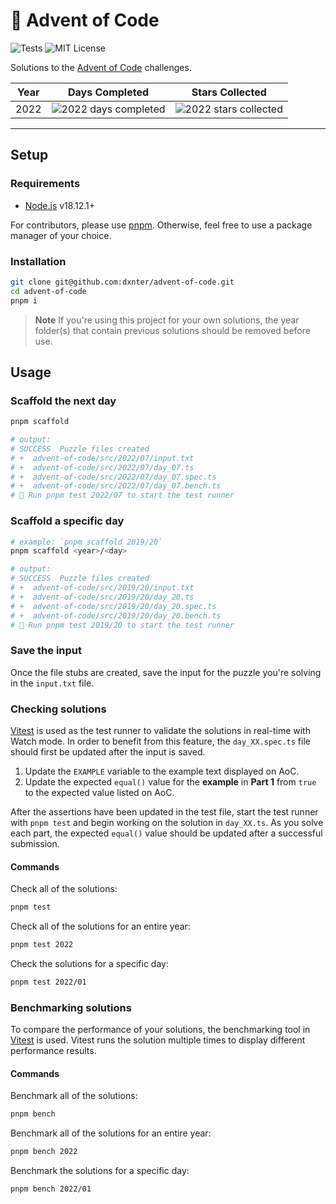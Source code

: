 # 🎄 Advent of Code

![Tests](https://github.com/dxnter/advent-of-code/actions/workflows/test.yml/badge.svg)
![MIT License](https://img.shields.io/badge/license-MIT-blue.svg?label=License&style=flat)

Solutions to the [Advent of Code](https://adventofcode.com/) challenges.

| Year | Days Completed | Stars Collected   |
|---|---|---|
| 2022 | ![2022 days completed](https://img.shields.io/badge/days%20completed-7-red&year=2022) | ![2022 stars collected](https://img.shields.io/badge/stars%20⭐-14-yellow&year=2022) |

---

## Setup

### Requirements

- [Node.js](https://nodejs.org/en/) v18.12.1+

For contributors, please use [pnpm](https://pnpm.js.org/). Otherwise, feel free to use a package manager of your choice.

### Installation

```bash
git clone git@github.com:dxnter/advent-of-code.git
cd advent-of-code
pnpm i
```

> **Note**
> If you're using this project for your own solutions, the year folder(s) that contain previous solutions should be removed before use.

## Usage

### Scaffold the next day

```sh
pnpm scaffold

# output:
# SUCCESS  Puzzle files created
# +  advent-of-code/src/2022/07/input.txt
# +  advent-of-code/src/2022/07/day_07.ts
# +  advent-of-code/src/2022/07/day_07.spec.ts
# +  advent-of-code/src/2022/07/day_07.bench.ts
# 🎄 Run pnpm test 2022/07 to start the test runner
```

### Scaffold a specific day

```sh
# example: `pnpm scaffold 2019/20`
pnpm scaffold <year>/<day>

# output:
# SUCCESS  Puzzle files created
# +  advent-of-code/src/2019/20/input.txt
# +  advent-of-code/src/2019/20/day_20.ts
# +  advent-of-code/src/2019/20/day_20.spec.ts
# +  advent-of-code/src/2019/20/day_20.bench.ts
# 🎄 Run pnpm test 2019/20 to start the test runner
```

### Save the input

Once the file stubs are created, save the input for the puzzle you're solving in the `input.txt` file.

### Checking solutions

[Vitest](https://vitest.dev/) is used as the test runner to validate the solutions in real-time with Watch mode. In order to benefit from this feature, the `day_XX.spec.ts` file should first be updated after the input is saved.

1. Update the `EXAMPLE` variable to the example text displayed on AoC.
2. Update the expected `equal()` value for the **example** in **Part 1** from `true` to the expected value listed on AoC.

After the assertions have been updated in the test file, start the test runner with `pnpm test` and begin working on the solution in `day_XX.ts`. As you solve each part, the expected `equal()` value should be updated after a successful submission.

#### Commands

Check all of the solutions:

```bash
pnpm test
```

Check all of the solutions for an entire year:

```bash
pnpm test 2022
```

Check the solutions for a specific day:

```bash
pnpm test 2022/01
```

### Benchmarking solutions

To compare the performance of your solutions, the benchmarking tool in [Vitest](https://vitest.dev/) is used. Vitest runs the solution multiple times to display different performance results.

#### Commands

Benchmark all of the solutions:

```bash
pnpm bench
```

Benchmark all of the solutions for an entire year:

```bash
pnpm bench 2022
```

Benchmark the solutions for a specific day:

```bash
pnpm bench 2022/01
```
